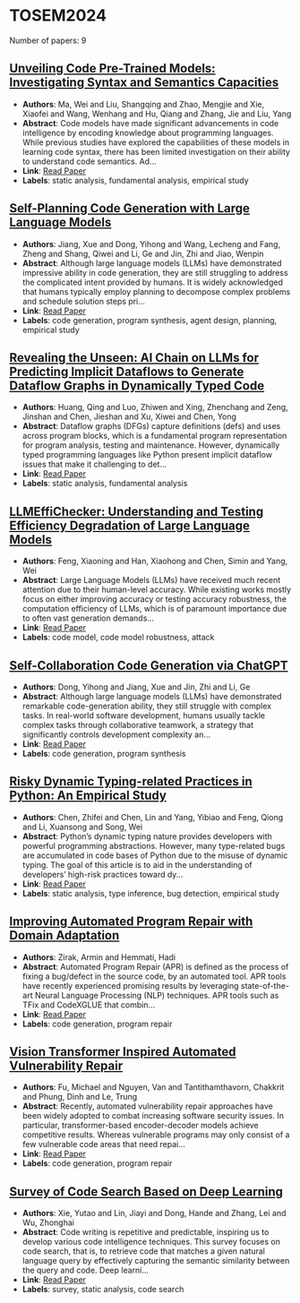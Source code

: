 # TOSEM2024

Number of papers: 9

## [Unveiling Code Pre-Trained Models: Investigating Syntax and Semantics Capacities](paper_1.md)
- **Authors**: Ma, Wei and Liu, Shangqing and Zhao, Mengjie and Xie, Xiaofei and Wang, Wenhang and Hu, Qiang and Zhang, Jie and Liu, Yang
- **Abstract**: Code models have made significant advancements in code intelligence by encoding knowledge about programming languages. While previous studies have explored the capabilities of these models in learning code syntax, there has been limited investigation on their ability to understand code semantics. Ad...
- **Link**: [Read Paper](https://doi.org/10.1145/3664606)
- **Labels**: static analysis, fundamental analysis, empirical study

## [Self-Planning Code Generation with Large Language Models](paper_2.md)
- **Authors**: Jiang, Xue and Dong, Yihong and Wang, Lecheng and Fang, Zheng and Shang, Qiwei and Li, Ge and Jin, Zhi and Jiao, Wenpin
- **Abstract**: Although large language models (LLMs) have demonstrated impressive ability in code generation, they are still struggling to address the complicated intent provided by humans. It is widely acknowledged that humans typically employ planning to decompose complex problems and schedule solution steps pri...
- **Link**: [Read Paper](https://doi.org/10.1145/3672456)
- **Labels**: code generation, program synthesis, agent design, planning, empirical study

## [Revealing the Unseen: AI Chain on LLMs for Predicting Implicit Dataflows to Generate Dataflow Graphs in Dynamically Typed Code](paper_3.md)
- **Authors**: Huang, Qing and Luo, Zhiwen and Xing, Zhenchang and Zeng, Jinshan and Chen, Jieshan and Xu, Xiwei and Chen, Yong
- **Abstract**: Dataflow graphs (DFGs) capture definitions (defs) and uses across program blocks, which is a fundamental program representation for program analysis, testing and maintenance. However, dynamically typed programming languages like Python present implicit dataflow issues that make it challenging to det...
- **Link**: [Read Paper](https://doi.org/10.1145/3672458)
- **Labels**: static analysis, fundamental analysis

## [LLMEffiChecker: Understanding and Testing Efficiency Degradation of Large Language Models](paper_4.md)
- **Authors**: Feng, Xiaoning and Han, Xiaohong and Chen, Simin and Yang, Wei
- **Abstract**: Large Language Models (LLMs) have received much recent attention due to their human-level accuracy. While existing works mostly focus on either improving accuracy or testing accuracy robustness, the computation efficiency of LLMs, which is of paramount importance due to often vast generation demands...
- **Link**: [Read Paper](https://doi.org/10.1145/3664812)
- **Labels**: code model, code model robustness, attack

## [Self-Collaboration Code Generation via ChatGPT](paper_5.md)
- **Authors**: Dong, Yihong and Jiang, Xue and Jin, Zhi and Li, Ge
- **Abstract**: Although large language models (LLMs) have demonstrated remarkable code-generation ability, they still struggle with complex tasks. In real-world software development, humans usually tackle complex tasks through collaborative teamwork, a strategy that significantly controls development complexity an...
- **Link**: [Read Paper](https://doi.org/10.1145/3672459)
- **Labels**: code generation, program synthesis

## [Risky Dynamic Typing-related Practices in Python: An Empirical Study](paper_6.md)
- **Authors**: Chen, Zhifei and Chen, Lin and Yang, Yibiao and Feng, Qiong and Li, Xuansong and Song, Wei
- **Abstract**: Python’s dynamic typing nature provides developers with powerful programming abstractions. However, many type-related bugs are accumulated in code bases of Python due to the misuse of dynamic typing. The goal of this article is to aid in the understanding of developers’ high-risk practices toward dy...
- **Link**: [Read Paper](https://doi.org/10.1145/3649593)
- **Labels**: static analysis, type inference, bug detection, empirical study

## [Improving Automated Program Repair with Domain Adaptation](paper_7.md)
- **Authors**: Zirak, Armin and Hemmati, Hadi
- **Abstract**: Automated Program Repair (APR) is defined as the process of fixing a bug/defect in the source code, by an automated tool. APR tools have recently experienced promising results by leveraging state-of-the-art Neural Language Processing (NLP) techniques. APR tools such as TFix and CodeXGLUE that combin...
- **Link**: [Read Paper](https://doi.org/10.1145/3631972)
- **Labels**: code generation, program repair

## [Vision Transformer Inspired Automated Vulnerability Repair](paper_8.md)
- **Authors**: Fu, Michael and Nguyen, Van and Tantithamthavorn, Chakkrit and Phung, Dinh and Le, Trung
- **Abstract**: Recently, automated vulnerability repair approaches have been widely adopted to combat increasing software security issues. In particular, transformer-based encoder-decoder models achieve competitive results. Whereas vulnerable programs may only consist of a few vulnerable code areas that need repai...
- **Link**: [Read Paper](https://doi.org/10.1145/3632746)
- **Labels**: code generation, program repair

## [Survey of Code Search Based on Deep Learning](paper_9.md)
- **Authors**: Xie, Yutao and Lin, Jiayi and Dong, Hande and Zhang, Lei and Wu, Zhonghai
- **Abstract**: Code writing is repetitive and predictable, inspiring us to develop various code intelligence techniques. This survey focuses on code search, that is, to retrieve code that matches a given natural language query by effectively capturing the semantic similarity between the query and code. Deep learni...
- **Link**: [Read Paper](https://doi.org/10.1145/3628161)
- **Labels**: survey, static analysis, code search

